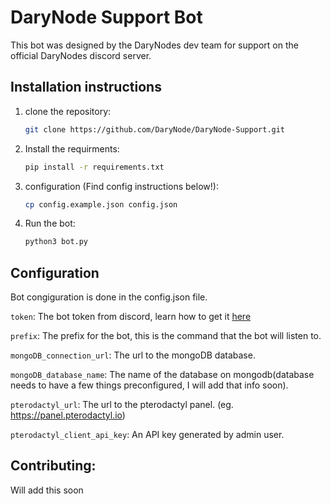 # DaryNode Support Bot

This bot was designed by the DaryNodes dev team for support on the official DaryNodes discord server.

## Installation instructions

1. clone the repository:
   ```sh
   git clone https://github.com/DaryNode/DaryNode-Support.git
   ```
2. Install the requirments:
   ```sh
   pip install -r requirements.txt
   ```
3. configuration (Find config instructions below!):
   ```sh
   cp config.example.json config.json
   ```
4. Run the bot:
   ```sh
   python3 bot.py
   ```

## Configuration

Bot congiguration is done in the config.json file.

`token`: The bot token from discord, learn how to get it [here](https://github.com/reactiflux/discord-irc/wiki/Creating-a-discord-bot-&-getting-a-token)

`prefix`: The prefix for the bot, this is the command that the bot will listen to.

`mongoDB_connection_url`: The url to the mongoDB database.

`mongoDB_database_name`: The name of the database on mongodb(database needs to have a few things preconfigured, I will add that info soon).

`pterodactyl_url`: The url to the pterodactyl panel. (eg. https://panel.pterodactyl.io)

`pterodactyl_client_api_key`: An API key generated by admin user.

## Contributing:

Will add this soon
